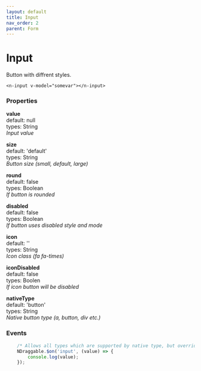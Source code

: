 ```yaml
---
layout: default
title: Input
nav_order: 2
parent: Form
---
```


# Input
Button with diffrent styles.

```vue
<n-input v-model="somevar"></n-input>
```

### Properties
**value**  
default: null  
types: String  
_Input value_

**size**  
default: 'default'  
types: String  
_Button size (small, default, large)_

**round**  
default: false  
types: Boolean  
_If button is rounded_

**disabled**  
default: false  
types: Boolean  
_If button uses disabled style and mode_

**icon**  
default: ''  
types: String  
_Icon class (fa fa-times)_

**iconDisabled**  
default: false  
types: Boolen  
_If icon button will be disabled_

**nativeType**  
default: 'button'  
types: String  
_Native button type (a, button, div etc.)_

### Events
```javascript
    /* Allows all types which are supported by native type, but overrides default input event */
    NDraggable.$on('input', (value) => {
        console.log(value);
    });
```